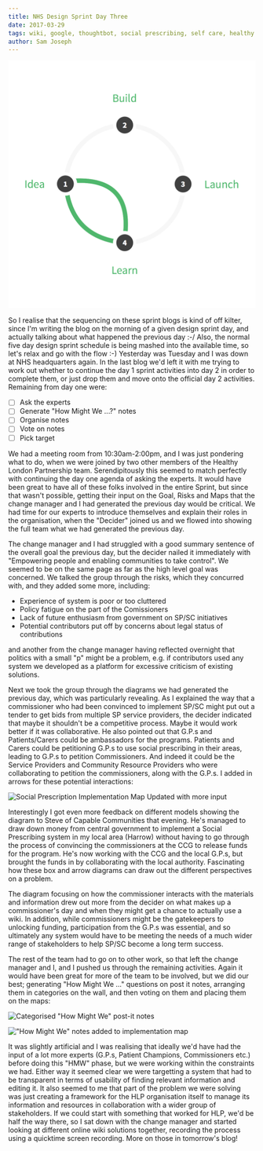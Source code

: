 ```yaml
---
title: NHS Design Sprint Day Three
date: 2017-03-29
tags: wiki, google, thoughtbot, social prescribing, self care, healthy london partnership, clinical commissioning groups
author: Sam Joseph
---
```


![design sprint](/images/design_sprint.png)

So I realise that the sequencing on these sprint blogs is kind of off kilter, since I'm writing the blog on the morning of a given design sprint day, and actually talking about what happened the previous day :-/  Also, the normal five day design sprint schedule is being mashed into the available time, so let's relax and go with the flow :-) Yesterday was Tuesday and I was down at NHS headquarters again.  In the last blog we'd left it with me trying to work out whether to continue the day 1 sprint activities into day 2 in order to complete them, or just drop them and move onto the official day 2 activities.  Remaining from day one were:

* [ ] Ask the experts
* [ ] Generate "How Might We ...?" notes
* [ ] Organise notes
* [ ] Vote on notes
* [ ] Pick target

We had a meeting room from 10:30am-2:00pm, and I was just pondering what to do, when we were joined by two other members of the Healthy London Partnership team.  Serendipitously this seemed to match perfectly with continuing the day one agenda of asking the experts.  It would have been great to have all of these folks involved in the entire Sprint, but since that wasn't possible, getting their input on the Goal, Risks and Maps that the change manager and I had generated the previous day would be critical.  We had time for our experts to introduce themselves and explain their roles in the organisation, when the "Decider" joined us and we flowed into showing the full team what we had generated the previous day.

The change manager and I had struggled with a good summary sentence of the overall goal the previous day, but the decider nailed it immediately with "Empowering people and enabling communities to take control".  We seemed to be on the same page as far as the high level goal was concerned.  We talked the group through the risks, which they concurred with, and they added some more, including:

* Experience of system is poor or too cluttered
* Policy fatigue on the part of the Comissioners
* Lack of future enthusiasm from government on SP/SC initiatives
* Potential contributors put off by concerns about legal status of contributions

and another from the change manager having reflected overnight that politics with a small "p" might be a problem, e.g. if contributors used any system we developed as a platform for excessive criticism of existing solutions.

Next we took the group through the diagrams we had generated the previous day, which was particularly revealing.  As I explained the way that a commissioner who had been convinced to implement SP/SC might put out a tender to get bids from multiple SP service providers, the decider indicated that maybe it shouldn't be a competitive process.  Maybe it would work better if it was collaborative.  He also pointed out that G.P.s and Patients/Carers could be ambassadors for the programs.  Patients and Carers could be petitioning G.P.s to use social prescribing in their areas, leading to G.P.s to petition Commissioners. And indeed it could be the Service Providers and Community Resource Providers who were collaborating to petition the commissioners, along with the G.P.s.  I added in arrows for these potential interactions:

![Social Prescription Implementation Map Updated with more input](https://www.dropbox.com/s/ikj26czyg78kf2r/updated_map.jpg?dl=1)

Interestingly I got even more feedback on different models showing the diagram to Steve of Capable Communities that evening.  He's managed to draw down money from central government to implement a Social Prescribing system in my local area (Harrow) without having to go through the process of convincing the commissioners at the CCG to release funds for the program.  He's now working with the CCG and the local G.P.s, but brought the funds in by collaborating with the local authority.  Fascinating how these box and arrow diagrams can draw out the different perspectives on a problem.

The diagram focusing on how the commissioner interacts with the materials and information drew out more from the decider on what makes up a commissioner's day and when they might get a chance to actually use a wiki.  In addition, while commissioners might be the gatekeepers to unlocking funding, participation from the G.P.s was essential, and so ultimately any system would have to be meeting the needs of a much wider range of stakeholders to help SP/SC become a long term success.

The rest of the team had to go on to other work, so that left the change manager and I, and I pushed us through the remaining activities.  Again it would have been great for more of the team to be involved, but we did our best; generating "How Might We ..." questions on post it notes, arranging them in categories on the wall, and then voting on them and placing them on the maps:

![Categorised "How Might We" post-it notes](https://www.dropbox.com/s/j5yn7r0l78vnovc/hmw_notes_on_wall_portrait.jpg?dl=1)

!["How Might We" notes added to implementation map](https://www.dropbox.com/s/htsfa2h1zy7sy9x/hmw_on_maps_portrait.jpg?dl=1)

It was slightly artificial and I was realising that ideally we'd have had the input of a lot more experts (G.P.s, Patient Champions, Commissioners etc.) before doing this "HMW" phase, but we were working within the constraints we had.  Either way it seemed clear we were targetting a system that had to be transparent in terms of usability of finding relevant information and editing it.  It also seemed to me that part of the problem we were solving was just creating a framework for the HLP organisation itself to manage its information and resources in collaboration with a wider group of stakeholders.  If we could start with something that worked for HLP, we'd be half the way there, so I sat down with the change manager and started looking at different online wiki solutions together, recording the process using a quicktime screen recording.  More on those in tomorrow's blog!
